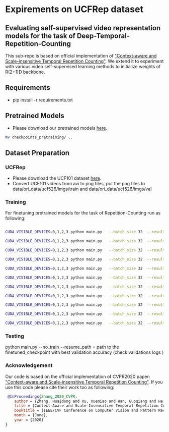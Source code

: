 # Expirements on UCFRep dataset 
## Evaluating self-supervised video representation models for the task of Deep-Temporal-Repetition-Counting
This sub-repo is based on official implementation of ["Context-aware and Scale-insensitive Temporal Repetition Counting"](https://github.com/Xiaodomgdomg/Deep-Temporal-Repetition-Counting). We extend it to experiment with various video self-supervised learning methods to initialize weights of R(2+1)D backbone.

## Requirements

* pip install -r requirements.txt 

## Pretrained Models
* Please download our pretrained models  [here](https://surfdrive.surf.nl/files/index.php/s/Zw9tbuOYAInzVQC).
```bash
mv checkpoints_pretraining/ ..
```

## Dataset Preparation

### UCFRep
* Please download the UCF101 dataset [here](http://crcv.ucf.edu/data/UCF101.php).
 * Convert UCF101 videos from avi to png files, put the png files to data/ori_data/ucf526/imgs/train and data/ori_data/ucf526/imgs/val

### Training
For finetuning pretrained models for the task of Repetition-Counting run as following:

```bash

CUDA_VISIBLE_DEVICES=0,1,2,3 python main.py   --batch_size 32  --result_path results/r2+1d_18_from_scratch  --pretext_model_name scratch

CUDA_VISIBLE_DEVICES=0,1,2,3 python main.py   --batch_size 32  --result_path results/r2+1d_18_kinetics_pretrained_selavi  --pretext_model_name selavi  --pretext_model_path ../checkpoints_pretraining/selavi/selavi_kinetics.pth 

CUDA_VISIBLE_DEVICES=0,1,2,3 python main.py   --batch_size 32  --result_path results/r2+1d_18_kinetics_pretrained_pretext_contrast  --pretext_model_name pretext_contrast --pretext_model_path ../checkpoints_pretraining/pretext_contrast/pcl_r2p1d_res_ssl.pt

CUDA_VISIBLE_DEVICES=0,1,2,3 python main.py   --batch_size 32  --result_path results/r2+1d_18_kinetics_pretrained_avid_cma  --pretext_model_name avid_cma  --pretext_model_path ../checkpoints_pretraining/avid_cma/avid_cma_ckpt-ep20.pth.tar

CUDA_VISIBLE_DEVICES=0,1,2,3 python main.py   --batch_size 32  --result_path results/r2+1d_18_kinetics_pretrained_moco  --pretext_model_name moco --pretext_model_path ../checkpoints_pretraining/moco/checkpoint_0199.pth.tar

CUDA_VISIBLE_DEVICES=0,1,2,3 python main.py   --batch_size 32  --result_path results/r2+1d_18_kinetics_pretrained_video_moco  --pretext_model_name video_moco --pretext_model_path ../checkpoints_pretraining/video_moco/r2plus1D_checkpoint_0199.pth.tar

CUDA_VISIBLE_DEVICES=0,1,2,3 python main.py   --batch_size 32  --result_path results/r2+1d_18_kinetics_pretrained_ctp  --pretext_model_name ctp --pretext_model_path ../checkpoints_pretraining/ctp/snellius_r2p1d18_ctp_k400_epoch_90.pth

CUDA_VISIBLE_DEVICES=0,1,2,3 python main.py   --batch_size 32  --result_path results/r2+1d_18_kinetics_pretrained_rspnet_snellius  --pretext_model_name rspnet --pretext_model_path ../checkpoints_pretraining/rspnet/snellius_checkpoint_epoch_200.pth.tar

CUDA_VISIBLE_DEVICES=0,1,2,3 python main.py   --batch_size 32  --result_path results/r2+1d_18_kinetics_pretrained_tclr  --pretext_model_name tclr --pretext_model_path ../checkpoints_pretraining/tclr/rpd18kin400.pth

CUDA_VISIBLE_DEVICES=0,1,2,3 python main.py   --batch_size 32  --result_path results/r2+1d_18_kinetics_pretrained_gdt  --pretext_model_name gdt --pretext_model_path ../checkpoints_pretraining/gdt/gdt_K400.pth

CUDA_VISIBLE_DEVICES=0,1,2,3 python main.py   --batch_size 32  --result_path results/r2+1d_18_kinetics_pretrained_full_supervision  --pretext_model_name supervised --pretext_model_path ../checkpoints_pretraining/fully_supervised_kinetics/r2plus1d_18-91a641e6.pth 

```
### Testing

python main.py --no_train --resume_path = path to the finetuned_checkpoint with best validation accuracy (check validations logs )

### Acknowledgement
 Our code is based on the official implementation of CVPR2020 paper: ["Context-aware and Scale-insensitive Temporal Repetition Counting"](https://github.com/Xiaodomgdomg/Deep-Temporal-Repetition-Counting). If you use this code please cite their work too as following:

```bibtex
 @InProceedings{Zhang_2020_CVPR,
    author = {Zhang, Huaidong and Xu, Xuemiao and Han, Guoqiang and He, Shengfeng},
    title = {Context-Aware and Scale-Insensitive Temporal Repetition Counting},
    booktitle = {IEEE/CVF Conference on Computer Vision and Pattern Recognition (CVPR)},
    month = {June},
    year = {2020}
} 

